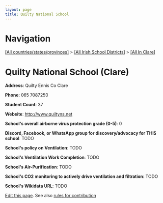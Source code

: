 ```yaml
---
layout: page
title: Quilty National School
---
```

# Navigation

[[All countries/states/provinces]](../../..) > [[All Irish School Districts]](../..) > [[All In Clare]](..)

# Quilty National School (Clare)

**Address**: Quilty Ennis Co Clare

**Phone**: 065 7087250

**Student Count**: 37

**Website**: <http://www.quiltyns.net>

**School's overall airborne virus protection grade (0-5)**: 0

**Discord, Facebook, or WhatsApp group for discovery/advocacy for THIS school**: TODO

**School's policy on Ventilation**: TODO

**School's Ventilation Work Completion**: TODO

**School's Air-Purification**: TODO

**School's CO2 monitoring to actively drive ventilation and filtration**: TODO

**School's Wikidata URL**: TODO


[Edit this page](https://github.com/ventilate-schools/Ireland/edit/main/./Clare/Quilty_National_School.md). See also [rules for contribution](../../../contribution-rules/)